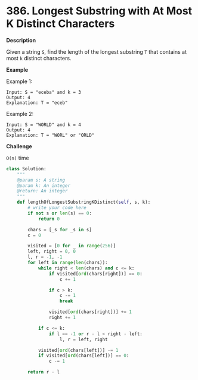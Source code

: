 # 386. Longest Substring with At Most K Distinct Characters

**Description**

Given a string `S`, find the length of the longest substring `T` that contains at most `k` distinct characters.

**Example**

Example 1:

```
Input: S = "eceba" and k = 3
Output: 4
Explanation: T = "eceb"
```

Example 2:

```
Input: S = "WORLD" and k = 4
Output: 4
Explanation: T = "WORL" or "ORLD"
```

**Challenge**

`O(n)` time

```python
class Solution:
    """
    @param s: A string
    @param k: An integer
    @return: An integer
    """
    def lengthOfLongestSubstringKDistinct(self, s, k):
        # write your code here
        if not s or len(s) == 0:
            return 0

        chars = [_s for _s in s]
        c = 0

        visited = [0 for _ in range(256)]
        left, right = 0, 0
        l, r = -1, -1
        for left in range(len(chars)):
            while right < len(chars) and c <= k:
                if visited[ord(chars[right])] == 0:
                    c += 1

                if c > k:
                    c -= 1
                    break

                visited[ord(chars[right])] += 1
                right += 1

            if c <= k:
                if l == -1 or r - l < right - left:
                    l, r = left, right

            visited[ord(chars[left])] -= 1
            if visited[ord(chars[left])] == 0:
                c -= 1

        return r - l
```